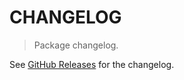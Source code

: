 # CHANGELOG

> Package changelog.

See [GitHub Releases](https://github.com/stdlib-js/stats-base-snanmin/releases) for the changelog.